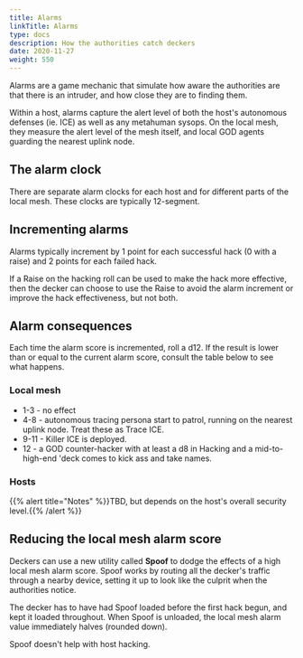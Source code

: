 ```yaml
---
title: Alarms
linkTitle: Alarms
type: docs
description: How the authorities catch deckers
date: 2020-11-27
weight: 550
---
```


Alarms are a game mechanic that simulate how aware the authorities are that there is an intruder, and how close they are to finding them.

Within a host, alarms capture the alert level of both the host's autonomous defenses (ie. ICE) as well as any metahuman sysops. On the local mesh, they measure the alert level of the mesh itself, and local GOD agents guarding the nearest uplink node.

## The alarm clock

There are separate alarm clocks for each host and for different parts of the local mesh. These clocks are typically 12-segment.

## Incrementing alarms

Alarms typically increment by 1 point for each successful hack (0 with a raise) and 2 points for each failed hack.

If a Raise on the hacking roll can be used to make the hack more effective, then the decker can choose to use the Raise to avoid the alarm increment or improve the hack effectiveness, but not both.

## Alarm consequences

Each time the alarm score is incremented, roll a d12. If the result is lower than or equal to the current alarm score, consult the table below to see what happens.

### Local mesh

* 1-3 - no effect
* 4-8 - autonomous tracing persona start to patrol, running on the nearest uplink node. Treat these as Trace ICE. 
* 9-11 - Killer ICE is deployed. 
* 12 - a GOD counter-hacker with at least a d8 in Hacking and a mid-to-high-end 'deck comes to kick ass and take names.

### Hosts

{{% alert title="Notes" %}}TBD, but depends on the host's overall security level.{{% /alert %}}

## Reducing the local mesh alarm score

Deckers can use a new utility called **Spoof** to dodge the effects of a high local mesh alarm score. Spoof works by routing all the decker's traffic through a nearby device, setting it up to look like the culprit when the authorities notice.

The decker has to have had Spoof loaded before the first hack begun, and kept it loaded throughout. When Spoof is unloaded, the local mesh alarm value immediately halves (rounded down).

Spoof doesn't help with host hacking.
